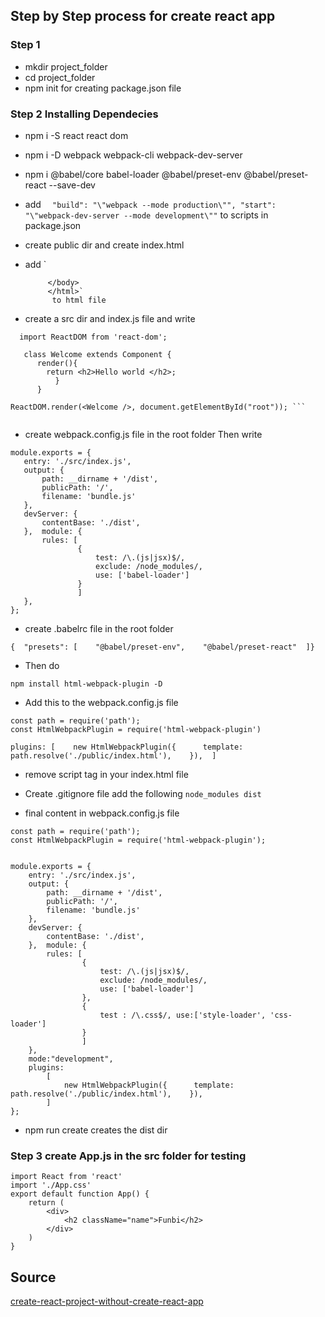 ## Step by Step process for create react app
 ### Step 1
 - mkdir project_folder
 - cd project_folder
 - npm init for creating package.json file
 
 ### Step 2 Installing Dependecies
 - npm i -S react react dom
 - npm i -D webpack webpack-cli webpack-dev-server
 - npm i @babel/core babel-loader @babel/preset-env @babel/preset-react --save-dev
 -  add
  `  "build": "\"webpack --mode production\"",
             "start": "\"webpack-dev-server --mode development\""` 
             to scripts in package.json
 - create public dir and create index.html
 -  add 
 `<!DOCTYPE html>
             <html>
                 <head>
                     <title>My React Configuration Setup</title> 
                 </head> 
             <body>
                 <div id="root"></div>
                
             </body>
             </html>`
              to html file
 - create a src dir and index.js file  and write 
 ```
   import ReactDOM from 'react-dom';
                                                   
    class Welcome extends Component {
       render(){
         return <h2>Hello world </h2>;
           }
       }
                                                   
 ReactDOM.render(<Welcome />, document.getElementById("root")); ```
 
 
 ```
 
 - create webpack.config.js file in the root folder
 Then write
 ```
module.exports = {
    entry: './src/index.js',
    output: {
        path: __dirname + '/dist',
        publicPath: '/',
        filename: 'bundle.js'
    },
    devServer: {
        contentBase: './dist',
    },  module: {
        rules: [
                {
                    test: /\.(js|jsx)$/,
                    exclude: /node_modules/,
                    use: ['babel-loader']
                }
                ]
    },
};
```

- create .babelrc file in the root folder
```$xslt
{  "presets": [    "@babel/preset-env",    "@babel/preset-react"  ]}
```
- Then do 
```$xslt
npm install html-webpack-plugin -D
```

- Add this to the webpack.config.js file
```
const path = require('path');
const HtmlWebpackPlugin = require('html-webpack-plugin')

plugins: [    new HtmlWebpackPlugin({      template: path.resolve('./public/index.html'),    }),  ]
```

- remove script tag in your index.html file

- Create .gitignore file add the following
`
node_modules
dist
`
- final content in webpack.config.js file

```
const path = require('path');
const HtmlWebpackPlugin = require('html-webpack-plugin');


module.exports = {
    entry: './src/index.js',
    output: {
        path: __dirname + '/dist',
        publicPath: '/',
        filename: 'bundle.js'
    },
    devServer: {
        contentBase: './dist',
    },  module: {
        rules: [
                {
                    test: /\.(js|jsx)$/,
                    exclude: /node_modules/,
                    use: ['babel-loader']
                },
                {
                    test : /\.css$/, use:['style-loader', 'css-loader']
                }
                ]
    },
    mode:"development",
    plugins:
        [
            new HtmlWebpackPlugin({      template: path.resolve('./public/index.html'),    }),
        ]
};
```
- npm run create  creates the dist dir


### Step 3 create App.js in the src folder for testing 

```
import React from 'react'
import './App.css'
export default function App() {
    return (
        <div>
            <h2 className="name">Funbi</h2>
        </div>
    )
}

```

## Source 
[create-react-project-without-create-react-app](https://dev.to/vish448/create-react-project-without-create-react-app-3goh)
